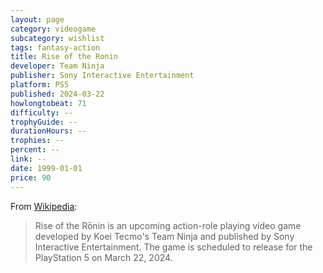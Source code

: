 ```yaml
---
layout: page
category: videogame
subcategory: wishlist
tags: fantasy-action
title: Rise of the Ronin
developer: Team Ninja
publisher: Sony Interactive Entertainment
platform: PS5
published: 2024-03-22
howlongtobeat: 71
difficulty: --
trophyGuide: --
durationHours: --
trophies: --
percent: --
link: --
date: 1999-01-01
price: 90
---
```


From [Wikipedia](https://en.wikipedia.org/wiki/Rise_of_the_R%C5%8Dnin):

> Rise of the Rōnin is an upcoming action-role playing video game developed by Koei Tecmo's Team Ninja and published by Sony Interactive Entertainment. The game is scheduled to release for the PlayStation 5 on March 22, 2024.
